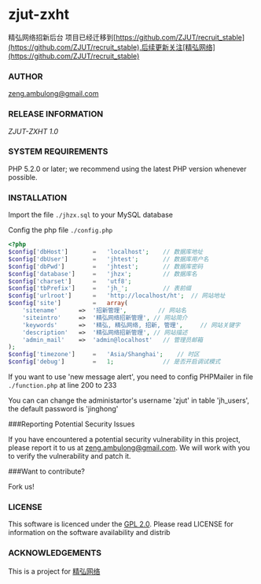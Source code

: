 zjut-zxht
=========

精弘网络招新后台
项目已经迁移到[https://github.com/ZJUT/recruit_stable](https://github.com/ZJUT/recruit_stable),后续更新关注[精弘网络](https://github.com/ZJUT/recruit_stable)

### AUTHOR
[zeng.ambulong@gmail.com](mailto:zeng.ambulong@gmail.com)

### RELEASE INFORMATION
*ZJUT-ZXHT 1.0*

### SYSTEM REQUIREMENTS

PHP 5.2.0 or later; we recommend using the
latest PHP version whenever possible.

### INSTALLATION

Import the file `./jhzx.sql` to your MySQL database

Config the php file `./config.php`
```php
<?php
$config['dbHost']		=	'localhost';	// 数据库地址
$config['dbUser']		=	'jhtest';		// 数据库用户名
$config['dbPwd']		=	'jhtest';		// 数据库密码
$config['database']		=	'jhzx';			// 数据库名
$config['charset']		=	'utf8';
$config['tbPrefix']		=	'jh_';			// 表前缀
$config['urlroot']		=	'http://localhost/ht';	// 网站地址
$config['site']			=	array(
	'sitename'		=>	'招新管理',			// 网站名
	'siteintro'		=>	'精弘网络招新管理',	// 网站简介
	'keywords'		=>	'精弘, 精弘网络, 招新, 管理',		// 网站关键字
	'description'	=>	'精弘网络招新管理',	// 网站描述
	'admin_mail'	=>	'admin@localhost'	// 管理员邮箱
);
$config['timezone']		=	'Asia/Shanghai';	// 时区
$config['debug']		=	1;				// 是否开启调试模式
```

If you want to use 'new message alert', you need to config PHPMailer in file `./function.php` at line 200 to 233

You can can change the administartor's username 'zjut' in table 'jh_users', the default password is 'jinghong'

###Reporting Potential Security Issues

If you have encountered a potential security vulnerability in this project, please report it to us at [zeng.ambulong@gmail.com](mailto:zeng.ambulong@gmail.com). We will work with you to verify the vulnerability and patch it.

###Want to contribute?

Fork us!

### LICENSE

This software is licenced under the [GPL 2.0](http://www.gnu.org/licenses/gpl-2.0.html). Please read LICENSE for information on the
software availability and distrib

### ACKNOWLEDGEMENTS

This is a project for [精弘网络](http://www.zjut.com)
